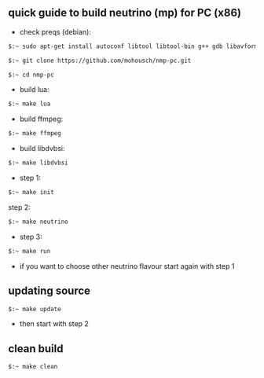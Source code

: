 ## quick guide to build neutrino (mp) for PC (x86) ##

* check preqs (debian):

```bash
$:~ sudo apt-get install autoconf libtool libtool-bin g++ gdb libavformat-dev libswscale-dev libswresample-dev libao-dev libopenthreads-dev libglew-dev freeglut3-dev libcurl4-gnutls-dev libfreetype6-dev libid3tag0-dev libmad0-dev libogg-dev libpng12-dev libgif-dev libjpeg-dev libvorbis-dev libsigc++-2.0-dev libflac-dev libblkid-dev libgstreamer1.0-dev libgstreamer-plugins-base1.0-dev libgstreamer-plugins-bad1.0-dev libfribidi-dev libass-dev python-dev lua5.2 lua5.2-dev lua-json lua-expat lua-posix lua-socket lua-soap lua-curl clutter-1.0
```

```bash
$:~ git clone https://github.com/mohousch/nmp-pc.git
```
```bash
$:~ cd nmp-pc
```

* build lua:
```bash
$:~ make lua
```

* build ffmpeg:
```bash
$:~ make ffmpeg
```

* build libdvbsi:
```bash
$:~ make libdvbsi
```

* step 1:
```bash
$:~ make init
```

step 2:
```bash
$:~ make neutrino
```

* step 3:
```bash
$:~ make run
```

* if you want to choose other neutrino flavour start again with step 1

## updating source ##
```bash
$:~ make update
```

* then start with step 2

## clean build ##
```bash
$:~ make clean
```








